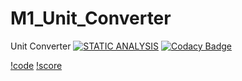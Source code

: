 # M1_Unit_Converter
Unit Converter
[![STATIC ANALYSIS](https://github.com/vinayvanka/M1_Unit_Converter_Util/actions/workflows/cppcheck.yml/badge.svg)](https://github.com/vinayvanka/M1_Unit_Converter_Util/actions/workflows/cppcheck.yml)
[![Codacy Badge](https://app.codacy.com/project/badge/Grade/c564632552ff418d9b23bc919d4a800d)](https://www.codacy.com/gh/vinayvanka/M1_Unit_Converter_Util/dashboard?utm_source=github.com&amp;utm_medium=referral&amp;utm_content=vinayvanka/M1_Unit_Converter_Util&amp;utm_campaign=Badge_Grade)


[!code](https://api.codiga.io/project/30943/score/svg)
[!score](https://api.codiga.io/project/30943/status/svg)
